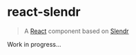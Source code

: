 # react-slendr
> A [React](https://github.com/facebook/react) component based on [Slendr](https://github.com/joseluisq/slendr)

Work in progress...

